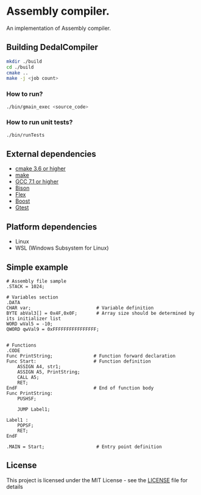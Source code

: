 # Assembly compiler.

An implementation of Assembly compiler.

## Building DedalCompiler

```bash
mkdir ./build
cd ./build
cmake ..
make -j <job count>
```

### How to run?

```bash
./bin/gmain_exec <source_code>
```

### How to run unit tests?

```bash
./bin/runTests
```

## External dependencies

* [cmake 3.6 or higher](https://cmake.org/)
* [make](https://www.gnu.org/software/make/)
* [GCC 7.1 or higher](https://gcc.gnu.org/)
* [Bison](https://github.com/gitGNU/gnu_bison)
* [Flex](https://github.com/westes/flex)
* [Boost](https://github.com/boostorg/boost)
* [Gtest](https://github.com/google/googletest)

## Platform dependencies

* Linux
* WSL (Windows Subsystem for Linux)

## Simple example

```assembly
# Assembly file sample
.STACK = 1024;

# Variables section
.DATA
CHAR var;                        # Variable definition
BYTE abVal3[] = 0x4F,0x0F;       # Array size should be determined by its initializer list
WORD wVal5 = -10;
QWORD qwVal9 = 0xFFFFFFFFFFFFFFFF;


# Functions
.CODE
Func PrintString;               # Function forward declaration
Func Start:                     # Function definition
    ASSIGN A4, str1;
    ASSIGN A5, PrintString;
    CALL A5;
    RET;
EndF                            # End of function body
Func PrintString:
    PUSHSF;

    JUMP Label1;

Label1 :
    POPSF;
    RET;
EndF

.MAIN = Start;                   # Entry point definition
```

## License

This project is licensed under the MIT License - see the [LICENSE](LICENSE) file for details
